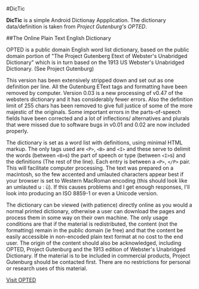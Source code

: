 #DicTic

**DicTic** is a simple Android Dictionay Appplication. The dictionary data/definition is taken from *Project Gutenburg's _OPTED_*.

##The Online Plain Text English Dictionary

OPTED is a public domain English word list dictionary, based on the public domain portion of "The Project Gutenberg Etext of Webster's Unabridged Dictionary" which is in turn based on the 1913 US Webster's Unabridged Dictionary. (See Project Gutenburg)

This version has been extensively stripped down and set out as one definition per line. All the Gutenburg EText tags and formatting have been removed by computer. Version 0.03 is a new processing of v0.47 of the websters dictionary and it has considerably fewer errors. Also the definition limit of 255 chars has been removed to give full justice of some of the more majestic of the originals. Some important errors in the parts-of-speech fields have been corrected and a lot of inflections/ alternatives and plurals that were missed due to software bugs in v0.01 and 0.02 are now included properly.


The dictionary is set as a word list with definitions, using minimal HTML markup. The only tags used are `<P>`, `<B>` and `<I>` and these serve to delimit the words (between `<B>`s) the part of speech or type (between `<I>`s) and the definitions (The rest of the line). Each entry is between a `<P>`, `</P>` pair. This will facilitate computer processing. The text was prepared on a macintosh, so the few accented and umlauted characters appear best if your browser is set to Western MacRoman encoding (this should look like an umlauted u : ü). If this causes problems and I get enough responses, I'll look into producing an ISO 8859-1 or even a Unicode version.

The dictionary can be viewed (with patience) directly online as you would a normal printed dictionary, otherwise a user can download the pages and process them in some way on their own machine. The only usage conditions are that if the material is redistributed, the content (not the formatting) remain in the public domain (ie free) and that the content be easily accessible in non-encoded plain text format at no cost to the end user. The origin of the content should also be acknowledged, including OPTED, Project Gutenburg and the 1913 edition of Webster's Unabridged Dictionary. If the material is to be included in commercial products, Project Gutenburg should be contacted first. There are no restrictions for personal or research uses of this material.

[Visit OPTED](http://www.mso.anu.edu.au/~ralph/OPTED/)
